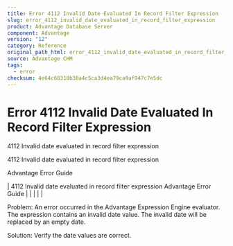 ```yaml
---
title: Error 4112 Invalid Date Evaluated In Record Filter Expression
slug: error_4112_invalid_date_evaluated_in_record_filter_expression
product: Advantage Database Server
component: Advantage
version: "12"
category: Reference
original_path_html: error_4112_invalid_date_evaluated_in_record_filter_expression.htm
source: Advantage CHM
tags:
  - error
checksum: 4e64c68310b38a4c5ca3d4ea79ca9af947c7e5dc
---
```


# Error 4112 Invalid Date Evaluated In Record Filter Expression

4112 Invalid date evaluated in record filter expression

4112 Invalid date evaluated in record filter expression

Advantage Error Guide

| 4112 Invalid date evaluated in record filter expression  Advantage Error Guide |  |  |  |  |

Problem: An error occurred in the Advantage Expression Engine evaluator. The expression contains an invalid date value. The invalid date will be replaced by an empty date.

Solution: Verify the date values are correct.
